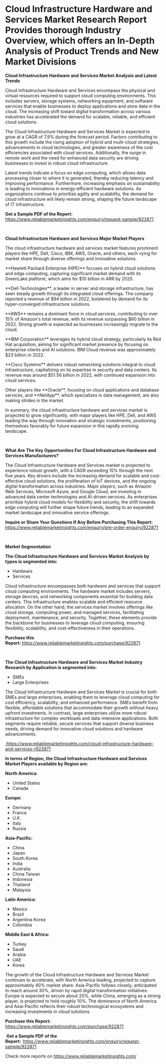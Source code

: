 <p><h1>Cloud Infrastructure Hardware and Services Market Research Report Provides thorough Industry Overview, which offers an In-Depth Analysis of Product Trends and New Market Divisions</h1></p><p><strong>Cloud Infrastructure Hardware and Services Market Analysis and Latest Trends</strong></p>
<p><p>Cloud Infrastructure Hardware and Services encompass the physical and virtual resources required to support cloud computing environments. This includes servers, storage systems, networking equipment, and software services that enable businesses to deploy applications and store data in the cloud. The increasing shift toward digital transformation across various industries has accelerated the demand for scalable, reliable, and efficient cloud solutions.</p><p>The Cloud Infrastructure Hardware and Services Market is expected to grow at a CAGR of 7.9% during the forecast period. Factors contributing to this growth include the rising adoption of hybrid and multi-cloud strategies, advancements in cloud technologies, and greater awareness of the cost efficiencies associated with cloud services. Additionally, the surge in remote work and the need for enhanced data security are driving businesses to invest in robust cloud infrastructure.</p><p>Latest trends indicate a focus on edge computing, which allows data processing closer to where it is generated, thereby reducing latency and improving performance. Furthermore, increasing emphasis on sustainability is leading to innovations in energy-efficient hardware solutions. As organizations continue to prioritize agility and scalability, the demand for cloud infrastructure will likely remain strong, shaping the future landscape of IT infrastructure.</p></p>
<p><strong>Get a Sample PDF of the Report:&nbsp;</strong> <a href="https://www.reliablemarketinsights.com/enquiry/request-sample/922871?utm_campaign=2197&utm_medium=2&utm_source=Github&utm_content=ia&utm_term=07032025&utm_id=cloud-infrastructure-hardware-and-services">https://www.reliablemarketinsights.com/enquiry/request-sample/922871</a></p>
<p>&nbsp;</p>
<p><strong>Cloud Infrastructure Hardware and Services Major Market Players</strong></p>
<p><p>The cloud infrastructure hardware and services market features prominent players like HPE, Dell, Cisco, IBM, AWS, Oracle, and others, each vying for market share through diverse offerings and innovative solutions. </p><p>**Hewlett Packard Enterprise (HPE)** focuses on hybrid cloud solutions and edge computing, capturing significant market demand with its GreenLake platform, which aims for $10 billion in ARR by 2025. </p><p>**Dell Technologies**, a leader in server and storage infrastructure, has seen steady growth through its integrated cloud offerings. The company reported a revenue of $94 billion in 2022, bolstered by demand for its hyper-converged infrastructure solutions.</p><p>**AWS** remains a dominant force in cloud services, contributing to over 15% of Amazon's total revenue, with its revenue surpassing $60 billion in 2022. Strong growth is expected as businesses increasingly migrate to the cloud.</p><p>**IBM Corporation** leverages its hybrid cloud strategy, particularly its Red Hat acquisition, aiming for significant market presence by focusing on enterprise clients and AI solutions. IBM Cloud revenue was approximately $23 billion in 2022.</p><p>**Cisco Systems** delivers robust networking solutions integral to cloud infrastructure, capitalizing on its expertise in security and data centers. Its revenue was around $51.56 billion in 2022, with continued expansion into cloud services.</p><p>Other players like **Oracle**, focusing on cloud applications and database services, and **NetApp**, which specializes in data management, are also making strides in the market. </p><p>In summary, the cloud infrastructure hardware and services market is projected to grow significantly, with major players like HPE, Dell, and AWS leading the way through innovation and strategic investments, positioning themselves favorably for future expansion in this rapidly evolving landscape.</p></p>
<p>&nbsp;</p>
<p><strong>What Are The Key Opportunities For Cloud Infrastructure Hardware and Services Manufacturers?</strong></p>
<p><p>The Cloud Infrastructure Hardware and Services market is projected to experience robust growth, with a CAGR exceeding 15% through the next five years. Key drivers include the increasing demand for scalable and cost-effective cloud solutions, the proliferation of IoT devices, and the ongoing digital transformation across industries. Major players, such as Amazon Web Services, Microsoft Azure, and Google Cloud, are investing in advanced data center technologies and AI-driven services. As enterprises prioritize hybrid cloud models for flexibility and security, the shift towards edge computing will further shape future trends, leading to an expanded market landscape and innovative service offerings.</p></p>
<p><strong>Inquire or Share Your Questions If Any Before Purchasing This Report:</strong> <a href="https://www.reliablemarketinsights.com/enquiry/pre-order-enquiry/922871?utm_campaign=2197&utm_medium=2&utm_source=Github&utm_content=ia&utm_term=07032025&utm_id=cloud-infrastructure-hardware-and-services">https://www.reliablemarketinsights.com/enquiry/pre-order-enquiry/922871</a></p>
<p>&nbsp;</p>
<p><strong>Market Segmentation</strong></p>
<p><strong>The Cloud Infrastructure Hardware and Services Market Analysis by types is segmented into:</strong></p>
<p><ul><li>Hardware</li><li>Services</li></ul></p>
<p><p>Cloud infrastructure encompasses both hardware and services that support cloud computing environments. The hardware market includes servers, storage devices, and networking components essential for building data centers. This infrastructure enables scalable and efficient resource allocation. On the other hand, the services market involves offerings like cloud storage, computing power, and managed services, facilitating deployment, maintenance, and security. Together, these elements provide the backbone for businesses to leverage cloud computing, ensuring flexibility, scalability, and cost-effectiveness in their operations.</p></p>
<p><strong>Purchase this Report:&nbsp;</strong><a href="https://www.reliablemarketinsights.com/purchase/922871?utm_campaign=2197&utm_medium=2&utm_source=Github&utm_content=ia&utm_term=07032025&utm_id=cloud-infrastructure-hardware-and-services">https://www.reliablemarketinsights.com/purchase/922871</a></p>
<p>&nbsp;</p>
<p><strong>The Cloud Infrastructure Hardware and Services Market Industry Research by Application is segmented into:</strong></p>
<p><ul><li>SMEs</li><li>Large Enterprises</li></ul></p>
<p><p>The Cloud Infrastructure Hardware and Services Market is crucial for both SMEs and large enterprises, enabling them to leverage cloud computing for cost efficiency, scalability, and enhanced performance. SMEs benefit from flexible, affordable solutions that accommodate their growth without heavy upfront investments. In contrast, large enterprises utilize more robust infrastructure for complex workloads and data-intensive applications. Both segments require reliable, secure services that support diverse business needs, driving demand for innovative cloud solutions and hardware advancements.</p></p>
<p><a href="https://www.reliablemarketinsights.com/cloud-infrastructure-hardware-and-services-r922871?utm_campaign=2197&utm_medium=2&utm_source=Github&utm_content=ia&utm_term=07032025&utm_id=cloud-infrastructure-hardware-and-services">&nbsp;https://www.reliablemarketinsights.com/cloud-infrastructure-hardware-and-services-r922871</a></p>
<p><strong>In terms of Region, the Cloud Infrastructure Hardware and Services Market Players available by Region are:</strong></p>
<p>
    <p> <strong> North America: </strong>
        <ul>
            <li>United States</li>
            <li>Canada</li>
        </ul>
        </p> 
    <p> <strong> Europe: </strong>
        <ul>
            <li>Germany</li>
            <li>France</li>
            <li>U.K.</li>
            <li>Italy</li>
            <li>Russia</li>
        </ul>
        </p> 
    <p> <strong> Asia-Pacific: </strong>
        <ul>
            <li>China</li>
            <li>Japan</li>
            <li>South Korea</li>
            <li>India</li>
            <li>Australia</li>
            <li>China Taiwan</li>
            <li>Indonesia</li>
            <li>Thailand</li>
            <li>Malaysia</li>
        </ul>
        </p> 
    <p> <strong> Latin America: </strong>
        <ul>
            <li>Mexico</li>
            <li>Brazil</li>
            <li>Argentina Korea</li>
            <li>Colombia</li>
        </ul>
        </p> 
    <p> <strong> Middle East & Africa: </strong>
        <ul>
            <li>Turkey</li>
            <li>Saudi</li>
            <li>Arabia</li>
            <li>UAE</li>
            <li>Korea</li>
        </ul>
    </p>
    </p>
<p><p>The growth of the Cloud Infrastructure Hardware and Services Market continues to accelerate, with North America leading, projected to capture approximately 40% market share. Asia-Pacific follows closely, anticipated to reach around 30%, driven by rapid digital transformation initiatives. Europe is expected to secure about 20%, while China, emerging as a strong player, is projected to hold roughly 10%. The dominance of North America and Asia-Pacific reflects their robust technological ecosystems and increasing investments in cloud solutions.</p></p>
<p><strong>Purchase this Report: </strong><a href="https://www.reliablemarketinsights.com/purchase/922871?utm_campaign=2197&utm_medium=2&utm_source=Github&utm_content=ia&utm_term=07032025&utm_id=cloud-infrastructure-hardware-and-services">https://www.reliablemarketinsights.com/purchase/922871</a></p>
<p>&nbsp;<strong>Get a Sample PDF of the Report:&nbsp;&nbsp;</strong><a href="https://www.reliablemarketinsights.com/enquiry/request-sample/922871?utm_campaign=2197&utm_medium=2&utm_source=Github&utm_content=ia&utm_term=07032025&utm_id=cloud-infrastructure-hardware-and-services">https://www.reliablemarketinsights.com/enquiry/request-sample/922871</a></p>
<p><strong></strong></p>
<p>Check more reports on <a href="https://www.reliablemarketinsights.com/?utm_campaign=2197&utm_medium=2&utm_source=Github&utm_content=ia&utm_term=07032025&utm_id=cloud-infrastructure-hardware-and-services">https://www.reliablemarketinsights.com/</a></p>